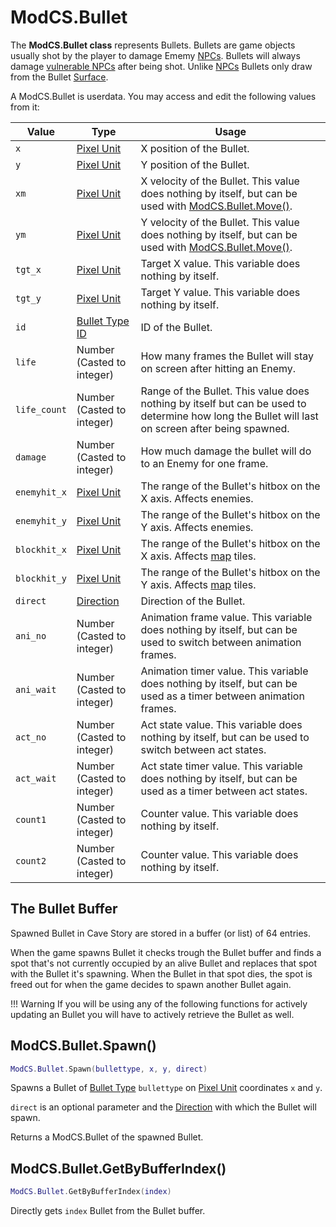 # ModCS.Bullet

The **ModCS.Bullet class** represents Bullets. Bullets are game objects usually shot by the player to damage Ememy [NPCs](/api/objects/npc/). Bullets will always damage [vulnerable NPCs](/api/objects/npc/bits/) after being shot. Unlike [NPCs](/api/objects/npc/) Bullets only draw from the Bullet [Surface](/api/drawing/surface/).

A ModCS.Bullet is userdata. You may access and edit the following values from it:

| Value           | Type                                 | Usage                                                        |
| --------------- | ------------------------------------ | ------------------------------------------------------------ |
| `x`             | [Pixel Unit](/api/objects/pixel/)    | X position of the Bullet.                                  |
| `y`             | [Pixel Unit](/api/objects/pixel/)    | Y position of the Bullet.                                 |
| `xm`            | [Pixel Unit](/api/objects/pixel/)    | X velocity of the Bullet. This value does nothing by itself, but can be used with [ModCS.Bullet.Move()](/api/objects/bullet/functions/#modcsbulletmove). |
| `ym`            | [Pixel Unit](/api/objects/pixel/)    | Y velocity of the Bullet. This value does nothing by itself, but can be used with [ModCS.Bullet.Move()](/api/objects/bullet/functions/#modcsbulletmove). |
| `tgt_x`    | [Pixel Unit](/api/objects/pixel/)    | Target X value. This variable does nothing by itself. |
| `tgt_y`   | [Pixel Unit](/api/objects/pixel/)    | Target Y value. This variable does nothing by itself. |
| `id`            | [Bullet Type ID](/api/objects/bullet/id/) | ID of the Bullet.                                         |
| `life`      | Number (Casted to integer) | How many frames the Bullet will stay on screen after hitting an Enemy. |
| `life_count` | Number (Casted to integer) | Range of the Bullet. This value does nothing by itself but can be used to determine how long the Bullet will last on screen after being spawned. |
| `damage`    | Number (Casted to integer) | How much damage the bullet will do to an Enemy for one frame. |
| `enemyhit_x` | [Pixel Unit](/api/objects/pixel/) | The range of the Bullet's hitbox on the X axis. Affects enemies. |
| `enemyhit_y` | [Pixel Unit](/api/objects/pixel/) | The range of the Bullet's hitbox on the Y axis. Affects enemies. |
| `blockhit_x` | [Pixel Unit](/api/objects/pixel/) | The range of the Bullet's hitbox on the X axis. Affects [map](/api/map/) tiles. |
| `blockhit_y` | [Pixel Unit](/api/objects/pixel/) | The range of the Bullet's hitbox on the Y axis. Affects [map](/api/map/) tiles. |
| `direct`        | [Direction](/api/objects/direction/) | Direction of the Bullet.                                |
| `ani_no`        | Number (Casted to integer)           | Animation frame value. This variable does nothing by itself, but can be used to switch between animation frames. |
| `ani_wait`      | Number (Casted to integer)           | Animation timer value. This variable does nothing by itself, but can be used as a timer between animation frames. |
| `act_no`        | Number (Casted to integer)           | Act state value. This variable does nothing by itself, but can be used to switch between act states. |
| `act_wait`      | Number (Casted to integer)           | Act state timer value. This variable does nothing by itself, but can be used as a timer between act states. |
| `count1`   | Number (Casted to integer)           | Counter value. This variable does nothing by itself. |
| `count2` | Number (Casted to integer)           | Counter value. This variable does nothing by itself. |

## The Bullet Buffer
Spawned Bullet in Cave Story are stored in a buffer (or list) of 64 entries.

When the game spawns Bullet it checks trough the Bullet buffer and finds a spot that's not currently occupied by an alive Bullet and replaces that spot with the Bullet it's spawning. When the Bullet in that spot dies, the spot is freed out for when the game decides to spawn another Bullet again.

!!! Warning
	If you will be using any of the following functions for actively updating an Bullet you will have to actively retrieve the Bullet as well.

## ModCS.Bullet.Spawn()

```lua
ModCS.Bullet.Spawn(bullettype, x, y, direct)
```

Spawns a Bullet of [Bullet Type](/api/objects/bullet/id/) `bullettype` on [Pixel Unit](/api/objects/pixel/) coordinates `x` and `y`.

`direct` is an optional parameter and the [Direction](/api/objects/direction/) with which the Bullet will spawn.

Returns a ModCS.Bullet of the spawned Bullet. 

## ModCS.Bullet.GetByBufferIndex()

```lua
ModCS.Bullet.GetByBufferIndex(index)
```

Directly gets `index` Bullet from the Bullet buffer.